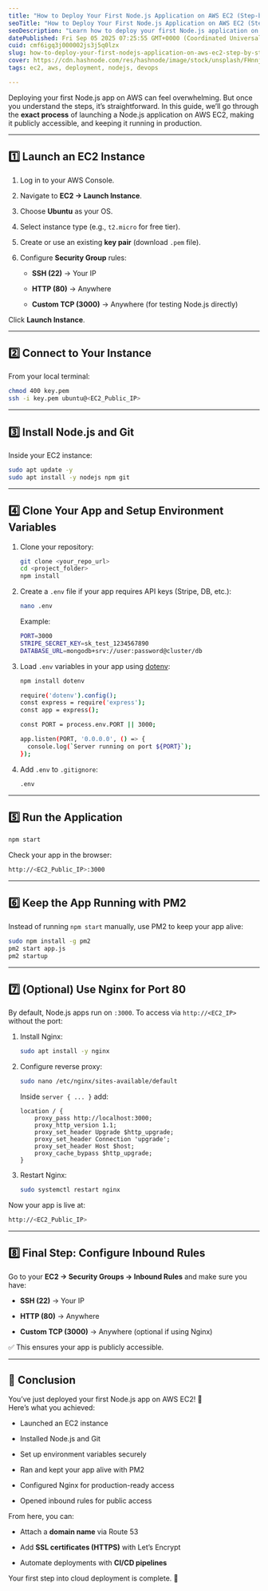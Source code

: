 ```yaml
---
title: "How to Deploy Your First Node.js Application on AWS EC2 (Step-by-Step Guide)"
seoTitle: "How to Deploy Your First Node.js Application on AWS EC2 (Step-by-Step "
seoDescription: "Learn how to deploy your first Node.js application on AWS EC2 in a simple step-by-step guide. Covers EC2 setup, SSH, Node.js installation, environment varia"
datePublished: Fri Sep 05 2025 07:25:55 GMT+0000 (Coordinated Universal Time)
cuid: cmf6igq3j000002js3j5q0lzx
slug: how-to-deploy-your-first-nodejs-application-on-aws-ec2-step-by-step-guide
cover: https://cdn.hashnode.com/res/hashnode/image/stock/unsplash/FHnnjk1Yj7Y/upload/ee688e0813e984018e6d44699f886694.jpeg
tags: ec2, aws, deployment, nodejs, devops

---
```


Deploying your first Node.js app on AWS can feel overwhelming. But once you understand the steps, it’s straightforward. In this guide, we’ll go through the **exact process** of launching a Node.js application on AWS EC2, making it publicly accessible, and keeping it running in production.

---

## 1️⃣ Launch an EC2 Instance

1. Log in to your AWS Console.
    
2. Navigate to **EC2 → Launch Instance**.
    
3. Choose **Ubuntu** as your OS.
    
4. Select instance type (e.g., `t2.micro` for free tier).
    
5. Create or use an existing **key pair** (download `.pem` file).
    
6. Configure **Security Group** rules:
    
    * **SSH (22)** → Your IP
        
    * **HTTP (80)** → Anywhere
        
    * **Custom TCP (3000)** → Anywhere (for testing Node.js directly)
        

Click **Launch Instance**.

---

## 2️⃣ Connect to Your Instance

From your local terminal:

```bash
chmod 400 key.pem
ssh -i key.pem ubuntu@<EC2_Public_IP>
```

---

## 3️⃣ Install Node.js and Git

Inside your EC2 instance:

```bash
sudo apt update -y
sudo apt install -y nodejs npm git
```

---

## 4️⃣ Clone Your App and Setup Environment Variables

1. Clone your repository:
    
    ```bash
    git clone <your_repo_url>
    cd <project_folder>
    npm install
    ```
    
2. Create a `.env` file if your app requires API keys (Stripe, DB, etc.):
    
    ```bash
    nano .env
    ```
    
    Example:
    
    ```bash
    PORT=3000
    STRIPE_SECRET_KEY=sk_test_1234567890
    DATABASE_URL=mongodb+srv://user:password@cluster/db
    ```
    
3. Load `.env` variables in your app using [dotenv](https://www.npmjs.com/package/dotenv?utm_source=chatgpt.com):
    
    ```bash
    npm install dotenv
    ```
    
    ```bash
    require('dotenv').config();
    const express = require('express');
    const app = express();
    
    const PORT = process.env.PORT || 3000;
    
    app.listen(PORT, '0.0.0.0', () => {
      console.log(`Server running on port ${PORT}`);
    });
    ```
    
4. Add `.env` to `.gitignore`:
    
    ```bash
    .env
    ```
    

---

## 5️⃣ Run the Application

```bash
npm start
```

Check your app in the browser:

```bash
http://<EC2_Public_IP>:3000
```

---

## 6️⃣ Keep the App Running with PM2

Instead of running `npm start` manually, use PM2 to keep your app alive:

```bash
sudo npm install -g pm2
pm2 start app.js
pm2 startup
```

---

## 7️⃣ (Optional) Use Nginx for Port 80

By default, Node.js apps run on `:3000`. To access via `http://<EC2_IP>` without the port:

1. Install Nginx:
    
    ```bash
    sudo apt install -y nginx
    ```
    
2. Configure reverse proxy:
    
    ```bash
    sudo nano /etc/nginx/sites-available/default
    ```
    
    Inside `server { ... }` add:
    
    ```nginx
    location / {
        proxy_pass http://localhost:3000;
        proxy_http_version 1.1;
        proxy_set_header Upgrade $http_upgrade;
        proxy_set_header Connection 'upgrade';
        proxy_set_header Host $host;
        proxy_cache_bypass $http_upgrade;
    }
    ```
    
3. Restart Nginx:
    
    ```bash
    sudo systemctl restart nginx
    ```
    

Now your app is live at:

```bash
http://<EC2_Public_IP>
```

---

## 8️⃣ Final Step: Configure Inbound Rules

Go to your **EC2 → Security Groups → Inbound Rules** and make sure you have:

* **SSH (22)** → Your IP
    
* **HTTP (80)** → Anywhere
    
* **Custom TCP (3000)** → Anywhere (optional if using Nginx)
    

✅ This ensures your app is publicly accessible.

---

## 🎉 Conclusion

You’ve just deployed your first Node.js app on AWS EC2! 🚀  
Here’s what you achieved:

* Launched an EC2 instance
    
* Installed Node.js and Git
    
* Set up environment variables securely
    
* Ran and kept your app alive with PM2
    
* Configured Nginx for production-ready access
    
* Opened inbound rules for public access
    

From here, you can:

* Attach a **domain name** via Route 53
    
* Add **SSL certificates (HTTPS)** with Let’s Encrypt
    
* Automate deployments with **CI/CD pipelines**
    

Your first step into cloud deployment is complete. 👏